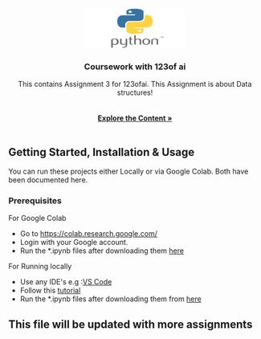 <a name="readme-top"></a>
<br />
<div align="center">
  <a href="https://github.com/swarnadeep13/123ofai/">
    <img src="https://github.com/swarnadeep13/123ofai/blob/main/Python-Symbol.png" alt="Logo" width="200" height="80">
  </a>

<h3 align="center">Coursework with 123of ai</h3>

  <p align="center">
   This contains Assignment 3 for 123ofai. This Assignment is about Data structures!
    <br />
     <br />
    <br />
    <a href="https://github.com/swarnadeep13/123ofai/tree/main/Python"><strong>Explore the Content »</strong></a>
    <br />
    <br />
  
  </p>
</div>


<!-- GETTING STARTED -->
## Getting Started, Installation & Usage

You can run these projects either Locally or via Google Colab. Both have been documented here.

### Prerequisites

For Google Colab
- Go to https://colab.research.google.com/
- Login with your Google account.
- Run the *.ipynb files after downloading them [here](https://github.com/swarnadeep13/123ofai/blob/main/Python/Assignment%203/Notebook_8_Quiz_2_Template.ipynb)

For Running locally
- Use any IDE's e.g :[VS Code](https://code.visualstudio.com/)
- Follow this [tutorial](https://code.visualstudio.com/docs/languages/python)
- Run the *.ipynb files after downloading them from [here](https://github.com/swarnadeep13/123ofai/blob/main/Python/Assignment%203/Notebook_8_Quiz_2_Template.ipynb)



## This file will be updated with more assignments
